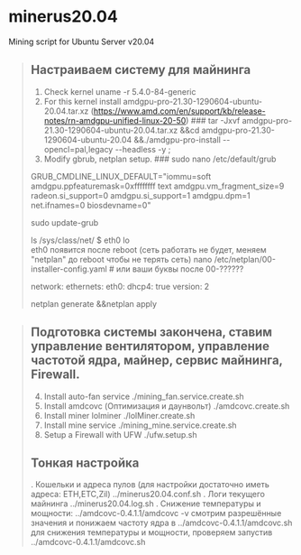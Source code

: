 # minerus20.04 #
Mining script for Ubuntu Server v20.04
>## Настраиваем систему для майнинга ##
> 1. Check kernel
>	uname -r
> 5.4.0-84-generic
> 2. For this kernel install amdgpu-pro-21.30-1290604-ubuntu-20.04.tar.xz (https://www.amd.com/en/support/kb/release-notes/rn-amdgpu-unified-linux-20-50) ###
>	tar -Jxvf amdgpu-pro-21.30-1290604-ubuntu-20.04.tar.xz &&cd amdgpu-pro-21.30-1290604-ubuntu-20.04 &&./amdgpu-pro-install --opencl=pal,legacy --headless -y ;
> 3. Modify gbrub, netplan setup. ###
>	sudo nano /etc/default/grub
>  
>	GRUB_CMDLINE_LINUX_DEFAULT="iommu=soft amdgpu.ppfeaturemask=0xffffffff text amdgpu.vm_fragment_size=9 radeon.si_support=0 amdgpu.si_support=1 amdgpu.dpm=1 net.ifnames=0 biosdevname=0"
>  
>	sudo update-grub
>  
>	ls /sys/class/net/
>$ eth0  lo  
> eth0 появится после reboot (сеть работать не будет, меняем "netplan" до reboot чтобы не терять сеть)
>	nano /etc/netplan/00-installer-config.yaml # или ваши буквы после 00-??????
>> 
>	network:
>	  ethernets:
>	    eth0:
>	      dhcp4: true
>	  version: 2
>> 
>	netplan generate &&netplan apply

>##  Подготовка системы закончена, ставим управление вентилятором, управление частотой ядра, майнер, сервис майнинга, Firewall. ##
>4. Install auto-fan service 
	./mining_fan.service.create.sh 
>5. Install amdcovc (Оптимизация и даунвольт) 
	./amdcovc.create.sh 
>6. Install miner lolminer
	./lolMiner.create.sh
>7. Install mine service
	./mining_mine.service.create.sh
>8. Setup a Firewall with UFW
	./ufw.setup.sh
>##  Тонкая настройка ##
>. Кошельки и адреса пулов (для настройки достаточно иметь адреса: ETH,ETC,Zil)
	../minerus20.04.conf.sh 
>. Логи текущего майнинга
	../minerus20.04.log.sh 
>. Cнижение температуры и мощности:
	../amdcovc-0.4.1.1/amdcovc -v 
> cмотрим разрешённые значения и понижаем частоту ядра в ../amdcovc-0.4.1.1/amdcovc.sh для снижения температуры и мощности, проверяем запустив 
	../amdcovc-0.4.1.1/amdcovc.sh
